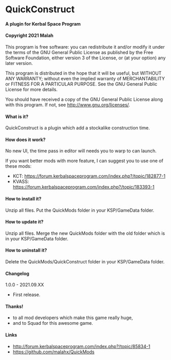 ﻿# QuickConstruct
#### A plugin for Kerbal Space Program
#### Copyright 2021 Malah

This program is free software: you can redistribute it and/or modify
it under the terms of the GNU General Public License as published by
the Free Software Foundation, either version 3 of the License, or
(at your option) any later version.

This program is distributed in the hope that it will be useful,
but WITHOUT ANY WARRANTY; without even the implied warranty of
MERCHANTABILITY or FITNESS FOR A PARTICULAR PURPOSE.  See the
GNU General Public License for more details.

You should have received a copy of the GNU General Public License
along with this program.  If not, see <http://www.gnu.org/licenses/>. 


#### What is it?

QuickConstruct is a plugin which add a stockalike construction time.

#### How does it work?

No new UI, the time pass in editor will needs you to warp to can launch.

If you want better mods with more feature, I can suggest you to use one of these mods:
* KCT: https://forum.kerbalspaceprogram.com/index.php?/topic/182877-1
* KVASS: https://forum.kerbalspaceprogram.com/index.php?/topic/183393-1

#### How to install it?

Unzip all files. Put the QuickMods folder in your KSP/GameData folder.

#### How to update it?

Unzip all files. Merge the new QuickMods folder with the old folder which is in your KSP/GameData folder.

#### How to uninstall it?

Delete the QuickMods/QuickConstruct folder in your KSP/GameData folder.

#### Changelog
1.0.0 - 2021.09.XX
* First release.

#### Thanks!

* to all mod developers which make this game really huge,
* and to Squad for this awesome game.

#### Links

* http://forum.kerbalspaceprogram.com/index.php?/topic/85834-1
* https://github.com/malahx/QuickMods
